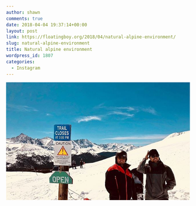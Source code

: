 ```yaml
---
author: shawn
comments: true
date: 2018-04-04 19:37:14+00:00
layout: post
link: https://floatingboy.org/2018/04/natural-alpine-environment/
slug: natural-alpine-environment
title: Natural alpine environment
wordpress_id: 1807
categories:
  - Instagram
---
```


[![Natural alpine environment](/assets/media/2018/04/29414662_1080780068720827_4536677511274168320_n.jpg)](/assets/media/2018/04/29414662_1080780068720827_4536677511274168320_n.jpg)
